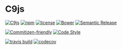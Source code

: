 # C9js

[![C9js](https://img.shields.io/badge/just-awesome-brightgreen.svg)]()
[![npm](https://img.shields.io/npm/v/C9js.svg?maxAge=2592000?style=flat-square)](https://www.npmjs.com/package/C9js)
[![license](https://img.shields.io/github/license/mashape/apistatus.svg?maxAge=2592000?style=flat-square)](https://opensource.org/licenses/MIT)
[![Bower](https://img.shields.io/bower/v/C9js.svg?maxAge=2592000?style=flat-square)](https://github.com/csethanhcong/C9js)
[![Semantic Release](https://img.shields.io/badge/%F0%9F%93%A6%F0%9F%9A%80-semantic--release-e10079.svg?style=flat-square)](https://github.com/semantic-release/semantic-release)

[![Commitizen-friendly](https://img.shields.io/badge/commitizen-friendly-brightgreen.svg?style=flat-square)](http://commitizen.github.io/cz-cli/)
[![Code Style](https://img.shields.io/badge/code%20style-standard-brightgreen.svg?style=flat-square)](http://standardjs.com/)


[![travis build](https://img.shields.io/travis/csethanhcong/C9js.svg?style=flate-quare)](https://travis-ci.org/csethanhcong/C9js)
[![codecov](https://img.shields.io/codecov/c/github/csethanhcong/C9js.svg?style=flate-quare)](https://codecov.io/gh/csethanhcong/C9js)